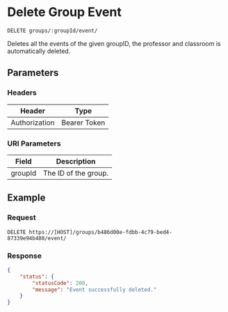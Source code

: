 # Delete Group Event

    DELETE groups/:groupId/event/
    
Deletes all the events of the given groupID, the professor and classroom is automatically deleted.

## Parameters

### Headers
Header | Type
--- | ---
Authorization | Bearer Token

### URI Parameters
Field | Description
--- | ---
groupId | The ID of the group.

## Example
### Request

    DELETE https://[HOST]/groups/b486d00e-fdbb-4c79-bed4-87339e94b488/event/
### Response
``` json
{
    "status": {
        "statusCode": 200,
        "message": "Event successfully deleted."
    }
}
```
